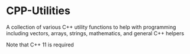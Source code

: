 # CPP-Utilities
A collection of various C++ utility functions to help with programming including vectors, arrays, strings, mathematics, and general C++ helpers

Note that C++ 11 is required
